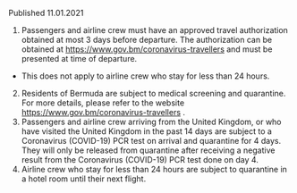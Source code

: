Published 11.01.2021
1. Passengers and airline crew must have an approved travel authorization obtained at most 3 days before departure. The authorization can be obtained at <a href="https://www.gov.bm/coronavirus-travellers">https://www.gov.bm/coronavirus-travellers</a> and must be presented at time of departure.
- This does not apply to airline crew who stay for less than 24 hours.
2. Residents of Bermuda are subject to medical screening and quarantine. For more details, please refer to the website <a href="https://www.gov.bm/coronavirus-travellers">https://www.gov.bm/coronavirus-travellers</a> .
3. Passengers and airline crew arriving from the United Kingdom, or who have visited the United Kingdom in the past 14 days are subject to a Coronavirus (COVID-19) PCR test on arrival and quarantine for 4 days. They will only be released from quarantine after receiving a negative result from the Coronavirus (COVID-19) PCR test done on day 4.
4. Airline crew who stay for less than 24 hours are subject to quarantine in a hotel room until their next flight.

